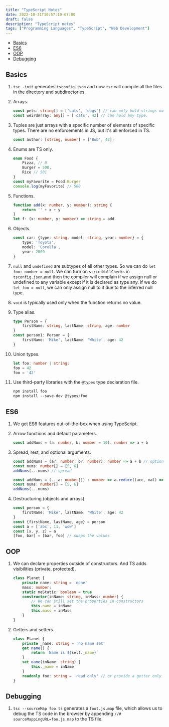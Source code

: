 ```yaml
---
title: "TypeScript Notes"
date: 2022-10-31T10:57:10-07:00
draft: false
description: "TypeScript notes"
tags: ["Programming Languages", "TypeScript", "Web Development"]
---
```


* [Basics](#basics)
* [ES6](#es6)
* [OOP](#oop)
* [Debugging](#debugging)

## Basics

1. `tsc -init` generates `tsconfig.json` and now `tsc` will compile all the files in the directory and subdirectories.

2. Arrays.

    ```ts
    const pets: string[] = ['cats', 'dogs'] // can only hold strings now.
    const weirdArray: any[] = ['cats', 42] // can hold any type.
    ```

3. Tuples are just arrays with a specific number of elements of specific types. There are no enforcements in JS, but it's all enforced in TS.

    ```ts
    const author: [string, number] = ['Bob', 42];
    ```

4. Enums are TS only.

    ```ts
    enum Food {
        Pizza, // 0
        Burger = 500,
        Rice // 501
    }
    const myFavorite = Food.Burger
    console.log(myFavorite) // 500
    ```

5. Functions.

    ```ts
    function add(x: number, y: number): string {
        return '' + x + y
    }
    let f: (x: number, y: number) => string = add
    ```

6. Objects.

    ```ts
    const car: {type: string, model: string, year: number} = {
        type: 'Toyota',
        model: 'Corolla',
        year: 2009
    }
    ```

7. `null` and `undefined` are subtypes of all other types. So we can do `let foo: number = null`. We can turn on `strictNullChecks` in `tsconfig.json`,and then the compiler will complain if we assign null or undefined to any variable except if it is declared as type any. If we do `let foo = null`, we can only assign null to it due to the inferred null type.

8. `void` is typically used only when the function returns no value.

9. Type alias.

    ```ts
    type Person = {
        firstName: string, lastName: string, age: number
    }
    const person1: Person = {
        firstName: 'Mike', lastName: 'White', age: 42
    }
    ```

10. Union types.

    ```ts
    let foo: number | string;
    foo = 42
    foo = '42'
    ```

11. Use third-party libraries with the `@types` type declaration file.

    ```ts
    npm install foo
    npm install --save-dev @types/foo
    ```

## ES6

1. We get ES6 features out-of-the-box when using TypeScript.

2. Arrow functions and default parameters.

    ```ts
    const addNums = (a: number, b: number = 10): number => a + b
    ```

3. Spread, rest, and optional arguments.

    ```ts
    const addNums = (a?: number, b?: number): number => a + b // optional arguments
    const nums: number[] = [5, 6]
    addNums(...nums) // spread
    ```

    ```ts
    const addNums = (...a: number[]) : number => a.reduce((acc, val) => acc + val) // rest
    const nums: number[] = [5, 6]
    addNums(...nums)
    ```

4. Destructuring (objects and arrays).

    ```ts
    const person = {
        firstName: 'Mike', lastName: 'White', age: 42
    }
    const {firstName, lastName, age} = person
    const a = ['abc', 11, 'wow']
    const [x, y, z] = a
    [foo, bar] = [bar, foo] // swaps the values
    ```

## OOP

1. We can declare properties outside of constructors. And TS adds visibilities (private, protected).

    ```ts
    class Planet {
        private name: string = 'none'
        mass: number;
        static meStatic: boolean = true
        constructor(inName: string, inMass: number) {
            // We can still set the properties in constructors
            this.name = inName
            this.mass = inMass
        }
    }
    ```

2. Getters and setters.

    ```ts
    class Planet {
        private _name: string = 'no name set'
        get name() {
            return `Name is ${self._name}`
        }
        set name(inName: string) {
            this._name = inName
        }
        readonly foo: string = 'read only' // or provide a getter only to make it read-only
    }
    ```

## Debugging

1. `tsc --sourceMap foo.ts` generates a `foot.js.map` file, which allows us to debug the TS code in the browser by appending `//# sourceMappingURL=foo.js.map` to the TS file.
